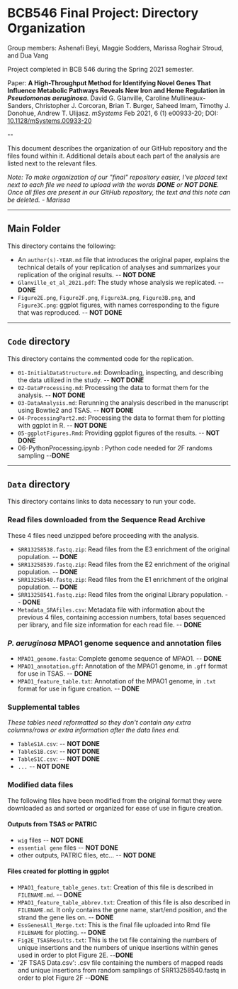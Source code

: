 # BCB546 Final Project: Directory Organization

Group members: Ashenafi Beyi, Maggie Sodders, Marissa Roghair Stroud, and Dua Vang

Project completed in BCB 546 during the Spring 2021 semester. 

Paper: **A High-Throughput Method for Identifying Novel Genes That Influence Metabolic Pathways Reveals New Iron and Heme Regulation in _Pseudomonas aeruginosa_**. David G. Glanville, Caroline Mullineaux-Sanders, Christopher J. Corcoran, Brian T. Burger, Saheed Imam, Timothy J. Donohue, Andrew T. Ulijasz. *mSystems* Feb 2021, 6 (1) e00933-20; DOI: [10.1128/mSystems.00933-20](https://msystems.asm.org/content/6/1/e00933-20)

--

This document describes the organization of our GitHub repository and the files found within it. Additional details about each part of the analysis are listed next to the relevant files. 


_Note: To make organization of our "final" repository easier, I've placed text next to each file we need to upload with the words **DONE** or **NOT DONE**. Once all files are present in our GitHub repository, the text and this note can be deleted. - Marissa_

---



## Main Folder

This directory contains the following:

* An `author(s)-YEAR.md` file that introduces the original paper, explains the technical details of your replication of analyses and summarizes your replication of the original results. -- **NOT DONE**
* `Glanville_et_al_2021.pdf`: The study whose analysis we replicated. -- **DONE**
* `Figure2E.png`, `Figure2F.png`, `Figure3A.png`, `Figure3B.png`, and `Figure3C.png`: ggplot figures, with names corresponding to the figure that was reproduced. -- **NOT DONE**

---
## `Code` directory 
This directory contains the commented code for the replication.

* `01-InitialDataStructure.md`: Downloading, inspecting, and describing the data utilized in the study. -- **NOT DONE**
* `02-DataProcessing.md`: Processing the data to format them for the analysis. -- **NOT DONE**
* `03-DataAnalysis.md`: Rerunning the analysis described in the manuscript using Bowtie2 and TSAS. -- **NOT DONE**
* `04-ProcessingPart2.md`: Processing the data to format them for plotting with ggplot in R. -- **NOT DONE**
* `05-ggplotFigures.Rmd`: Providing ggplot figures of the results. -- **NOT DONE**
*  06-PythonProcessing.ipynb : Python code needed for 2F randoms sampling --**DONE** 


---
## `Data` directory 
This directory contains links to data necessary to run your code.

### Read files downloaded from the Sequence Read Archive 

These 4 files need unzipped before proceeding with the analysis.

* `SRR13258538.fastq.zip`: Read files from the E3 enrichment of the original population. -- **DONE**
* `SRR13258539.fastq.zip`: Read files from the E2 enrichment of the original population. -- **DONE**
* `SRR13258540.fastq.zip`: Read files from the E1 enrichment of the original population. -- **DONE**
* `SRR13258541.fastq.zip`: Read files from the original Library population. -- **DONE**
* `Metadata_SRAfiles.csv`: Metadata file with information about the previous 4 files, containing accession numbers, total bases sequenced per library, and file size information for each read file. -- **DONE**

### *P. aeruginosa* MPAO1 genome sequence and annotation files

* `MPAO1_genome.fasta`: Complete genome sequence of MPAO1. -- **DONE**
* `MPAO1_annotation.gff`: Annotation of the MPAO1 genome, in `.gff` format for use in TSAS. -- **DONE**
* `MPAO1_feature_table.txt`: Annotation of the MPAO1 genome, in `.txt` format for use in figure creation. -- **DONE**

### Supplemental tables 

_These tables need reformatted so they don't contain any extra columns/rows or extra information after the data lines end._

* `TableS1A.csv`: -- **NOT DONE**
* `TableS1B.csv`: -- **NOT DONE**
* `TableS1C.csv`: -- **NOT DONE**
* `...` -- **NOT DONE**


### Modified data files

The following files have been modified from the original format they were downloaded as and sorted or organized for ease of use in figure creation. 

#### Outputs from TSAS or PATRIC 

* `wig` files -- **NOT DONE**
* `essential gene` files -- **NOT DONE**
* other outputs, PATRIC files, etc... -- **NOT DONE**

#### Files created for plotting in ggplot

* `MPAO1_feature_table_genes.txt`: Creation of this file is described in `FILENAME.md`.  -- **DONE**
* `MPAO1_feature_table_abbrev.txt`: Creation of this file is also described in `FILENAME.md`. It only contains the gene name, start/end position, and the strand the gene lies on.  -- **DONE**
* `EssGenesAll_Merge.txt`: This is the final file uploaded into Rmd file `FILENAME` for plotting. -- **DONE**
* `Fig2E_TSASResults.txt`: This is the txt file containing the numbers of unique insertions and the numbers of unique insertions within genes used in order to plot Figure 2E. --**DONE**
* '2F TSAS Data.csv': .csv file containing the numbers of mapped reads and unique insertions from random samplings of SRR13258540.fastq in order to plot Figure 2F --**DONE**
